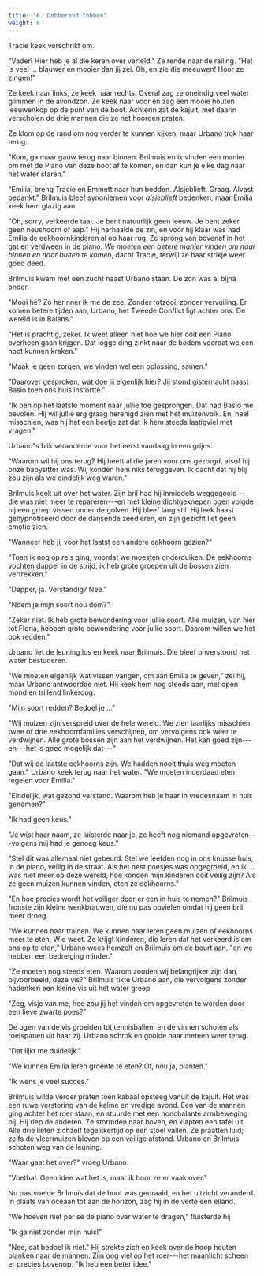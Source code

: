 ```yaml
---
title: "6. Dobberend tobben"
weight: 6
---
```


Tracie keek verschrikt om.

"Vader! Hier heb je al die keren over verteld." Ze rende naar de railing. "Het is veel ... blauwer en mooier dan jij zei. Oh, en zie die meeuwen! Hoor ze zingen!"

Ze keek naar links, ze keek naar rechts. Overal zag ze oneindig veel water glimmen in de avondzon. Ze keek naar voor en zag een mooie houten leeuwenkop op de punt van de boot. Achterin zat de kajuit, met daarin verscholen de drie mannen die ze net hoorden praten.

Ze klom op de rand om nog verder te kunnen kijken, maar Urbano trok haar terug.

"Kom, ga maar gauw terug naar binnen. Brilmuis en ik vinden een manier om met de Piano van deze boot af te komen, en dan kun je elke dag naar het water staren."

"Emilia, breng Tracie en Emmett naar hun bedden. Alsjeblieft. Graag. Alvast bedankt." Brilmuis bleef synoniemen voor *alsjeblieft* bedenken, maar Emilia keek hem glazig aan.

"Oh, sorry, verkeerde taal. Je bent natuurlijk geen leeuw. Je bent zeker geen neushoorn of aap." Hij herhaalde de zin, en voor hij klaar was had Emilia de eekhoornkinderen al op haar rug. Ze sprong van bovenaf in het gat en verdween in de piano. *We moeten een betere manier vinden om naar binnen en naar buiten te komen*, dacht Tracie, terwijl ze haar strikje weer goed deed.

Brilmuis kwam met een zucht naast Urbano staan. De zon was al bijna onder.

"Mooi hè? Zo herinner ik me de zee. Zonder rotzooi, zonder vervuiling. Er komen betere tijden aan, Urbano, het Tweede Conflict ligt achter ons. De wereld is in Balans."

"Het is prachtig, zeker. Ik weet alleen niet hoe we hier ooit een Piano overheen gaan krijgen. Dat logge ding zinkt naar de bodem voordat we een noot kunnen kraken."

"Maak je geen zorgen, we vinden wel een oplossing, samen."

"Daarover gesproken, wat doe jij eigenlijk hier? Jij stond gisternacht naast Basio toen ons huis instortte."

"Ik ben op het laatste moment naar jullie toe gesprongen. Dat had Basio me bevolen. Hij wil jullie erg graag herenigd zien met het muizenvolk. En, heel misschien, was hij het een beetje zat dat ik hem steeds lastigviel met vragen."

Urbano"s blik veranderde voor het eerst vandaag in een grijns.

"Waarom wil hij ons terug? Hij heeft al die jaren voor ons gezorgd, alsof hij onze babysitter was. Wij konden hem niks teruggeven. Ik dacht dat hij blij zou zijn als we eindelijk weg waren."

Brilmuis keek uit over het water. Zijn bril had hij inmiddels weggegooid
-- die was niet meer te repareren---en met kleine dichtgeknepen ogen volgde hij een groep vissen onder de golven. Hij bleef lang stil. Hij leek haast gehypnotiseerd door de dansende zeedieren, en zijn gezicht liet geen emotie zien.

"Wanneer heb jij voor het laatst een andere eekhoorn gezien?"

"Toen ik nog op reis ging, voordat we moesten onderduiken. De eekhoorns vochten dapper in de strijd, ik heb grote groepen uit de bossen zien vertrekken."

"Dapper, ja. Verstandig? Nee."

"Noem je mijn soort nou dom?"

"Zeker niet. Ik heb grote bewondering voor jullie soort. Alle muizen, van hier tot Floria, hebben grote bewondering voor jullie soort. Daarom willen we het ook redden."

Urbano liet de leuning los en keek naar Brilmuis. Die bleef onverstoord het water bestuderen.

"We moeten eigenlijk wat vissen vangen, om aan Emilia te geven," zei hij, maar Urbano antwoordde niet. Hij keek hem nog steeds aan, met open mond en trillend linkeroog.

"Mijn soort redden? Bedoel je ..."

"Wij muizen zijn verspreid over de hele wereld. We zien jaarlijks misschien twee of drie eekhoornfamilies verschijnen, om vervolgens ook weer te verdwijnen. Alle grote bossen zijn aan het verdwijnen. Het kan goed zijn---eh---het is goed mogelijk dat---"

"Dat wij de laatste eekhoorns zijn. We hadden nooit thuis weg moeten gaan." Urbano keek terug naar het water. "We moeten inderdaad eten regelen voor Emilia."

"Eindelijk, wat gezond verstand. Waarom heb je haar in vredesnaam in huis genomen?"

"Ik had geen keus."

"Je wist haar naam, ze luisterde naar je, ze heeft nog niemand opgevreten---volgens mij had je genoeg keus."

"Stel dit was allemaal niet gebeurd. Stel we leefden nog in ons knusse huis, in de piano, veilig in de straat. Als het nest poesjes was opgegroeid, en ik ... was niet meer op deze wereld, hoe konden mijn kinderen ooit veilig zijn? Als ze geen muizen kunnen vinden, eten ze eekhoorns."

"En hoe precies wordt het veiliger door er een in huis te nemen?" Brilmuis fronste zijn kleine wenkbrauwen, die nu pas opvielen omdat hij geen bril meer droeg.

"We kunnen haar trainen. We kunnen haar leren geen muizen of eekhoorns meer te eten. Wie weet. Ze krijgt kinderen, die leren dat het verkeerd is om ons op te eten," Urbano wees hemzelf en Brilmuis om de beurt aan,
"en we hebben een bedreiging minder."

"Ze moeten nog steeds eten. Waarom zouden wij belangrijker zijn dan, bijvoorbeeld, deze vis?" Brilmuis tikte Urbano aan, die vervolgens zonder nadenken een kleine vis uit het water greep.

"Zeg, visje van me, hoe zou jij het vinden om opgevreten te worden door een lieve zwarte poes?"

De ogen van de vis groeiden tot tennisballen, en de vinnen schoten als roeispanen uit haar zij. Urbano schrok en gooide haar meteen weer terug.

"Dat lijkt me duidelijk."

"We kunnen Emilia leren groente te eten? Of, nou ja, planten."

"Ik wens je veel succes."

Brilmuis wilde verder praten toen kabaal opsteeg vanuit de kajuit. Het was een ruwe verstoring van de kalme en vredige avond. Een van de mannen ging achter het roer staan, en stuurde met een nonchalante armbeweging bij. Hij riep de anderen. Ze stormden naar boven, en klapten een tafel uit. Alle drie lieten zichzelf tegelijkertijd op een stoel vallen. Ze praatten luid; zelfs de vleermuizen bleven op een veilige afstand. Urbano en Brilmuis schoten weg van de leuning.

"Waar gaat het over?" vroeg Urbano.

"Voetbal. Geen idee wat het is, maar ik hoor ze er vaak over."

Nu pas voelde Brilmuis dat de boot was gedraaid, en het uitzicht veranderd. In plaats van oceaan tot aan de horizon, zag hij in de verte een eiland.

"We hoeven niet per sé de piano over water te dragen," fluisterde hij

"Ik ga niet zonder mijn huis!"

"Nee, dat bedoel ik niet." Hij strekte zich en keek over de hoop houten planken naar de mannen. Zijn oog viel op het roer---het maanlicht scheen er precies bovenop. "Ik heb een beter idee."